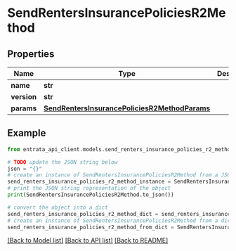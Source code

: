 # SendRentersInsurancePoliciesR2Method


## Properties

Name | Type | Description | Notes
------------ | ------------- | ------------- | -------------
**name** | **str** |  | 
**version** | **str** |  | [optional] 
**params** | [**SendRentersInsurancePoliciesR2MethodParams**](SendRentersInsurancePoliciesR2MethodParams.md) |  | [optional] 

## Example

```python
from entrata_api_client.models.send_renters_insurance_policies_r2_method import SendRentersInsurancePoliciesR2Method

# TODO update the JSON string below
json = "{}"
# create an instance of SendRentersInsurancePoliciesR2Method from a JSON string
send_renters_insurance_policies_r2_method_instance = SendRentersInsurancePoliciesR2Method.from_json(json)
# print the JSON string representation of the object
print(SendRentersInsurancePoliciesR2Method.to_json())

# convert the object into a dict
send_renters_insurance_policies_r2_method_dict = send_renters_insurance_policies_r2_method_instance.to_dict()
# create an instance of SendRentersInsurancePoliciesR2Method from a dict
send_renters_insurance_policies_r2_method_from_dict = SendRentersInsurancePoliciesR2Method.from_dict(send_renters_insurance_policies_r2_method_dict)
```
[[Back to Model list]](../README.md#documentation-for-models) [[Back to API list]](../README.md#documentation-for-api-endpoints) [[Back to README]](../README.md)


